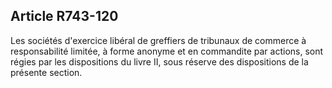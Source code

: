 Article R743-120
----
Les sociétés d'exercice libéral de greffiers de tribunaux de commerce à
responsabilité limitée, à forme anonyme et en commandite par actions, sont
régies par les dispositions du livre II, sous réserve des dispositions de la
présente section.

